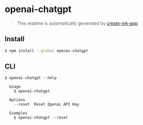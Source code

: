 # openai-chatgpt

> This readme is automatically generated by [create-ink-app](https://github.com/vadimdemedes/create-ink-app)


## Install

```bash
$ npm install --global openai-chatgpt
```


## CLI

```
$ openai-chatgpt --help

  Usage
    $ openai-chatgpt

  Options
    --reset  Reset Openai API Key

  Examples
    $ openai-chatgpt --reset
```
